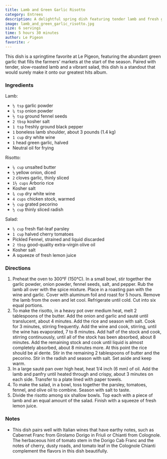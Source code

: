 ```yaml
---
title: Lamb and Green Garlic Risotto
category: Entrees
description: A delightful spring dish featuring tender lamb and fresh green garlic risotto, served with a vibrant salad.
image: lamb_and_green_garlic_risotto.jpg
size: 6 servings
time: 5 hours 30 minutes
author: Le Pigeon
favorite: ✓
---
```


This dish is a springtime favorite at Le Pigeon, featuring the abundant green garlic that fills the farmers' markets at the start of the season. Paired with tender, slow-roasted lamb and a vibrant salad, this dish is a standout that would surely make it onto our greatest hits album.

### Ingredients

Lamb:
* `½ tsp` garlic powder
* `¼ tsp` onion powder
* `½ tsp` ground fennel seeds
* `2 tbsp` kosher salt
* `1 tsp` freshly ground black pepper
* `1` boneless lamb shoulder, about 3 pounds (1.4 kg)
* `1 cup` dry white wine
* `1` head green garlic, halved
* Neutral oil for frying

Risotto:
* `¼ cup` unsalted butter
* `½` yellow onion, diced
* `2` cloves garlic, thinly sliced
* `1½ cups` Arborio rice
* Kosher salt
* `¾ cup` dry white wine
* `4 cups` chicken stock, warmed
* `½ cup` grated pecorino
* `½ cup` thinly sliced radish

Salad:
* `½ cup` fresh flat-leaf parsley
* `1 cup` halved cherry tomatoes
* Pickled Fennel, strained and liquid discarded
* `2 tbsp` good-quality extra-virgin olive oil
* Kosher salt
* A squeeze of fresh lemon juice

### Directions

1. Preheat the oven to 300°F (150°C). In a small bowl, stir together the garlic powder, onion powder, fennel seeds, salt, and pepper. Rub the lamb all over with the spice mixture. Place in a roasting pan with the wine and garlic. Cover with aluminum foil and roast for 5 hours. Remove the lamb from the oven and let cool. Refrigerate until cold. Cut into six equal portions.
2. To make the risotto, in a heavy pot over medium heat, melt 2 tablespoons of the butter. Add the onion and garlic and sauté until translucent, about 4 minutes. Add the rice and season with salt. Cook for 3 minutes, stirring frequently. Add the wine and cook, stirring, until the wine has evaporated, 7 to 8 minutes. Add half of the stock and cook, stirring continuously, until all of the stock has been absorbed, about 8 minutes. Add the remaining stock and cook until liquid is almost completely absorbed, about 8 minutes more. At this point the rice should be al dente. Stir in the remaining 2 tablespoons of butter and the pecorino. Stir in the radish and season with salt. Set aside and keep warm.
3. In a large sauté pan over high heat, heat 1/4 inch (6 mm) of oil. Add the lamb and panfry until heated through and crispy, about 3 minutes on each side. Transfer to a plate lined with paper towels.
4. To make the salad, in a bowl, toss together the parsley, tomatoes, fennel, and olive oil to combine. Season with salt to taste.
5. Divide the risotto among six shallow bowls. Top each with a piece of lamb and an equal amount of the salad. Finish with a squeeze of fresh lemon juice.

### Notes

- This dish pairs well with Italian wines that have earthy notes, such as Cabernet Franc from Girolamo Dorigo in Friuli or Chianti from Colognole. The herbaceous hint of tomato stem in the Dorigo Cab Franc and the notes of cherry, dusty roads, and tomato leaf in the Colognole Chianti complement the flavors in this dish beautifully.